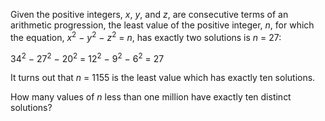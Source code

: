 <p>Given the positive integers, <i>x</i>, <i>y</i>, and <i>z</i>, are consecutive terms of an arithmetic progression, the least value of the positive integer, <i>n</i>, for which the equation, <i>x</i><sup>2</sup> − <i>y</i><sup>2</sup> − <i>z</i><sup>2</sup> = <i>n</i>, has exactly two solutions is <i>n</i> = 27:</p>
<p class="center">34<sup>2</sup> − 27<sup>2</sup> − 20<sup>2</sup> = 12<sup>2</sup> − 9<sup>2</sup> − 6<sup>2</sup> = 27</p>
<p>It turns out that <i>n</i> = 1155 is the least value which has exactly ten solutions.</p>
<p>How many values of <i>n</i> less than one million have exactly ten distinct solutions?</p>

